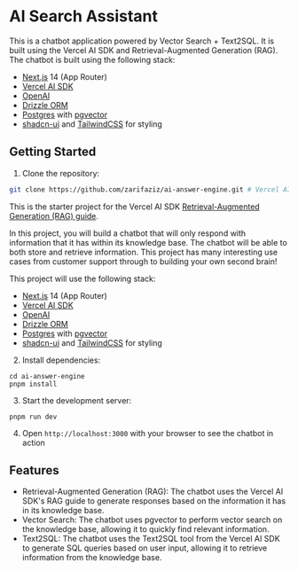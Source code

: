 # AI Search Assistant

This is a chatbot application powered by Vector Search + Text2SQL.
It is built using the Vercel AI SDK and Retrieval-Augmented Generation (RAG). 
The chatbot is built using the following stack:

- [Next.js](https://nextjs.org) 14 (App Router)
- [Vercel AI SDK](https://sdk.vercel.ai/docs)
- [OpenAI](https://openai.com)
- [Drizzle ORM](https://orm.drizzle.team)
- [Postgres](https://www.postgresql.org/) with [pgvector](https://github.com/pgvector/pgvector)
- [shadcn-ui](https://ui.shadcn.com) and [TailwindCSS](https://tailwindcss.com) for styling

## Getting Started

1. Clone the repository:

```bash
git clone https://github.com/zarifaziz/ai-answer-engine.git # Vercel AI SDK RAG Guide Starter Project
```

This is the starter project for the Vercel AI SDK [Retrieval-Augmented Generation (RAG) guide](https://sdk.vercel.ai/docs/guides/rag-chatbot).

In this project, you will build a chatbot that will only respond with information that it has within its knowledge base. The chatbot will be able to both store and retrieve information. This project has many interesting use cases from customer support through to building your own second brain!

This project will use the following stack:

- [Next.js](https://nextjs.org) 14 (App Router)
- [Vercel AI SDK](https://sdk.vercel.ai/docs)
- [OpenAI](https://openai.com)
- [Drizzle ORM](https://orm.drizzle.team)
- [Postgres](https://www.postgresql.org/) with [ pgvector ](https://github.com/pgvector/pgvector)
- [shadcn-ui](https://ui.shadcn.com) and [TailwindCSS](https://tailwindcss.com) for styling

2. Install dependencies:

```
cd ai-answer-engine
pnpm install
```

3. Start the development server:

```
pnpm run dev
```

4. Open `http://localhost:3000` with your browser to see the chatbot in action

## Features

- Retrieval-Augmented Generation (RAG): The chatbot uses the Vercel AI SDK's RAG guide to generate responses based on the information it has in its knowledge base.
- Vector Search: The chatbot uses pgvector to perform vector search on the knowledge base, allowing it to quickly find relevant information.
- Text2SQL: The chatbot uses the Text2SQL tool from the Vercel AI SDK to generate SQL queries based on user input, allowing it to retrieve information from the knowledge base.

